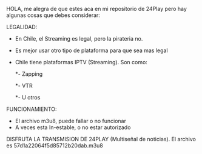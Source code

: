 HOLA, me alegra de que estes aca en mi repositorio de 24Play pero hay algunas cosas que debes considerar:

LEGALIDAD:
 - En Chile, el Streaming es legal, pero la pirateria no.
 - Es mejor usar otro tipo de plataforma para que sea mas legal
 - Chile tiene plataformas IPTV (Streaming). Son como:
   
   *- Zapping
   
   *- VTR
   
   *- U otros
   
FUNCIONAMIENTO:
 - El archivo m3u8, puede fallar o no funcionar
 - A veces esta In-estable, o no estar autorizado

DISFRUTA LA TRANSMISION DE 24PLAY (Multiseñal de noticias). El archivo es 57d1a22064f5d85712b20dab.m3u8
